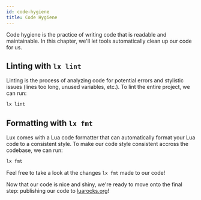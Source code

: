 ```yaml
---
id: code-hygiene
title: Code Hygiene
---
```


Code hygiene is the practice of writing code that is readable and maintainable.
In this chapter, we'll let tools automatically clean up our code for us.

## Linting with `lx lint`

Linting is the process of analyzing code for potential errors and stylistic issues (lines too long, unused variables, etc.).
To lint the entire project, we can run:

```sh
lx lint
```

<!--TODO: show output of lx lint and fix the errors that exist there-->

## Formatting with `lx fmt`

Lux comes with a Lua code formatter that can automatically format your Lua code to a consistent style.
To make our code style consistent accross the codebase, we can run:

```sh
lx fmt
```

Feel free to take a look at the changes `lx fmt` made to our code!

Now that our code is nice and shiny, we're ready to move onto the final step:
publishing our code to [luarocks.org](https://luarocks.org)!
